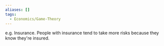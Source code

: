 ```yaml
---
aliases: []
tags:
  - Economics/Game-Theory
---
```

e.g. Insurance. People with insurance tend to take more risks because they know they're insured.
